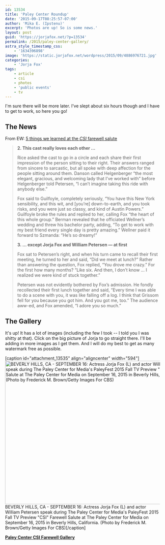 ```yaml
---
id: 13534
title: 'Paley Center Roundup'
date: '2015-09-17T08:25:57-07:00'
author: 'Mika E. (Ipstenu)'
excerpt: 'Photos are up! So is some news.'
layout: post
guid: 'https://jorjafox.net/?p=13534'
permalink: /2015/paley-center-gallery/
astra_style_timestamp_css:
    - '1634396898'
image: 'https://static.jorjafox.net/wordpress/2015/09/4886976721.jpg'
categories:
    - 'Jorja Fox'
tags:
    - article
    - csi
    - photos
    - 'public events'
    - tv
---
```


I'm sure there will be more later. I've slept about six hours though and I have to get to work, so here you go!

## The News

From EW: <a href="http://www.ew.com/article/2015/09/17/paleyfest-csi-panel-farewell-salute">5 things we learned at the _CSI_ farewell salute</a>

<blockquote><strong>2. This cast really loves each other …</strong>

Rice asked the cast to go in a circle and each share their first impression of the person sitting to their right. Their answers ranged from sincere to sarcastic, but all spoke with deep affection for the people sitting around them. Danson called Helgenberger “the most elegant, gracious, and welcoming lady that I’ve worked with” before Helgenberger told Petersen, “I can’t imagine taking this ride with anybody else.”

Fox said to Guilfoyle, completely seriously, “You have this New York sensibility, and this wit, and [you’re] down-to-earth, and you took risks, and you were just so classy, and kind of Austin Powers.” Guilfoyle broke the rules and replied to her, calling Fox “the heart of this whole group.” Berman revealed that he officiated Wellner’s wedding and threw his bachelor party, adding, “To get to work with my best friend every single day is pretty amazing.” Wellner paid it forward to Szmanda: “He’s so dreamy!”

<strong>3. … except Jorja Fox and William Petersen — at first</strong>

Fox sat to Petersen’s right, and when his turn came to recall their first meeting, he turned to her and said, “Did we meet at lunch?” Rather than answering the question, Fox replied, “You drove me crazy.” For the first how many months? “Like six. And then, I don’t know … I realized we were kind of stuck together.”

Petersen was not evidently bothered by Fox’s admission. He fondly recollected their first lunch together and said, “Every time I was able to do a scene with you, it was like falling off a log. I think that Grissom fell for you because you got him. And you got me, too.” The audience aww-ed, and Fox amended, “I adore you so much.”</blockquote>

## The Gallery

It's up! It has a lot of images (including the few I took -- I told you I was shitty at that). Click on the big picture of Jorja to go straight there. I'll be adding in more images as I get them. And I will do my best to get as many watermark free as possible.

[caption id="attachment_13535" align="aligncenter" width="594"]<a href="https://jorjafox.net/gallery/pub/csi/20150916-paley/"><img class="size-full wp-image-13535" src="//jfo-static.net/wordpress/2015/09/488697672.jpg" alt="BEVERLY HILLS, CA - SEPTEMBER 16: Actress Jorja Fox (L) and actor William Petersen speak during The Paley Center for Media's PaleyFest 2015 Fall TV Preview &quot;CSI&quot; Farewell Salute at The Paley Center for Media on September 16, 2015 in Beverly Hills, California.  (Photo by Frederick M. Brown/Getty Images For CBS)" width="594" height="466" /></a> BEVERLY HILLS, CA - SEPTEMBER 16: Actress Jorja Fox (L) and actor William Petersen speak during The Paley Center for Media's PaleyFest 2015 Fall TV Preview "CSI" Farewell Salute at The Paley Center for Media on September 16, 2015 in Beverly Hills, California. (Photo by Frederick M. Brown/Getty Images For CBS)[/caption]

<strong><a href="https://jorjafox.net/gallery/pub/csi/20150916-paley/">Paley Center CSI Farewell Gallery</a></strong>